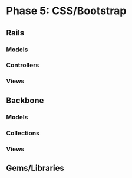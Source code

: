 # Phase 5: CSS/Bootstrap

## Rails
### Models

### Controllers

### Views

## Backbone
### Models

### Collections

### Views

## Gems/Libraries

